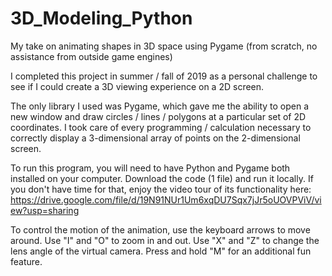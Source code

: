 # 3D_Modeling_Python
My take on animating shapes in 3D space using Pygame (from scratch, no assistance from outside game engines)

I completed this project in summer / fall of 2019 as a personal challenge to see if I could create a 3D viewing experience on a 2D screen.

The only library I used was Pygame, which gave me the ability to open a new window and draw circles / lines / polygons at a particular set of 2D coordinates.
I took care of every programming / calculation necessary to correctly display a 3-dimensional array of points on the 2-dimensional screen.

To run this program, you will need to have Python and Pygame both installed on your computer. Download the code (1 file) and run it locally.
If you don't have time for that, enjoy the video tour of its functionality here: https://drive.google.com/file/d/19N91NUr1Um6xqDU7Sqx7jJr5oUOVPViV/view?usp=sharing

To control the motion of the animation, use the keyboard arrows to move around.
Use "I" and "O" to zoom in and out.
Use "X" and "Z" to change the lens angle of the virtual camera.
Press and hold "M" for an additional fun feature.
